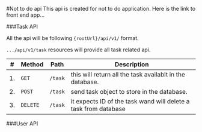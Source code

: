 #Not to do api
This api is created for not to do application.
Here is the link to front end app...

###Task API

All the api will be following `{rootUrl}/api/v1/` format.

`.../api/v1/task` resources will provide all task related api.

| #   | Method   | Path    | Description                                                     |
| --- | -------- | ------- | --------------------------------------------------------------- |
| 1.  | `GET`    | `/task` | this will return all the task availablt in the database.        |
| 2.  | `POST`   | `/task` | send task object to store in the database.                      |
| 3.  | `DELETE` | `/task` | it expects ID of the task wand will delete a task from database |

###User API
